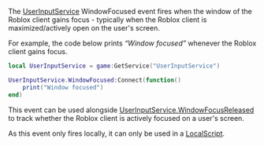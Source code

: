 The [UserInputService](https://developer.roblox.com/en-us/api-reference/class/UserInputService) WindowFocused event fires when the window of the Roblox client gains focus - typically when the Roblox client is maximized/actively open on the user's screen.

For example, the code below prints _“Window focused”_ whenever the Roblox client gains focus.

```lua
local UserInputService = game:GetService("UserInputService")

UserInputService.WindowFocused:Connect(function()
    print("Window focused")
end)
``` 

This event can be used alongside [UserInputService.WindowFocusReleased](https://developer.roblox.com/en-us/api-reference/event/UserInputService/WindowFocusReleased) to track whether the Roblox client is actively focused on a user's screen.

As this event only fires locally, it can only be used in a [LocalScript](https://developer.roblox.com/en-us/api-reference/class/LocalScript).
